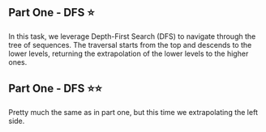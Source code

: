 ## Part One - DFS ⭐

In this task, we leverage Depth-First Search (DFS) to navigate through the tree of sequences. The traversal starts from the top and descends to the lower levels, returning the extrapolation of the lower levels to the higher ones.

## Part One - DFS ⭐⭐

Pretty much the same as in part one, but this time we extrapolating the left side.

